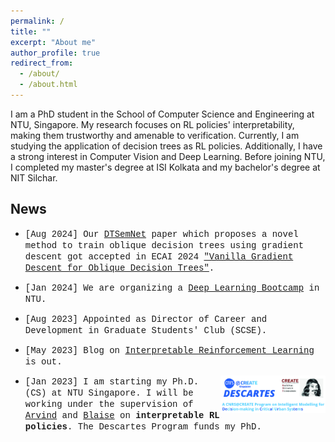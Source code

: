 ```yaml
---
permalink: /
title: ""
excerpt: "About me"
author_profile: true
redirect_from: 
  - /about/
  - /about.html
---
```


I am a PhD student in the School of Computer Science and Engineering at NTU, Singapore. My research focuses on RL policies' interpretability, making them trustworthy and amenable to verification. Currently, I am studying the application of decision trees as RL policies. Additionally, I have a strong interest in Computer Vision and Deep Learning. Before joining NTU, I completed my master's degree at ISI Kolkata and my bachelor's degree at NIT Silchar. 
<!-- **Coming Soon!**: my first [blog](/posts/2023/05/blog-post-irl/) on Interpretability of RL policies.
{: .notice} -->


## News

* <span style="font-family: Courier New;">[Aug 2024] Our [DTSemNet](https://cps-research-group.github.io/dtsemnet/) paper which proposes a novel method to train oblique decision trees using gradient descent got accepted in ECAI 2024 ["Vanilla Gradient Descent for Oblique Decision Trees"](https://arxiv.org/abs/2408.09135).</span>

* <span style="font-family: Courier New;">[Jan 2024] We are organizing a [Deep Learning Bootcamp](https://ntu-dl-bootcamp.github.io/deep-learning-2024/) in NTU.</span>

* <span style="font-family: Courier New;">[Aug 2023] Appointed as Director of Career and Development in Graduate Students' Club (SCSE).</span>

* <span style="font-family: Courier New;">[May 2023] Blog on [Interpretable Reinforcement Learning](/posts/2023/05/blog-post-irl/) is out.</span>

* <img src="/files/descartes_logo.jpg"  width="35%" alt="descartes logo" align="right"><span style="font-family: Courier New;">\[Jan 2023\] I am starting my Ph.D. (CS) at NTU Singapore. I will be working under the supervision of [Arvind](https://personal.ntu.edu.sg/arvinde/) and [Blaise](https://perso.crans.org/genest/) on **interpretable RL policies**. The Descartes Program funds my PhD.</span>





